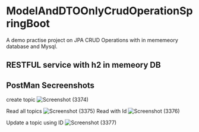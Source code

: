 # ModelAndDTOOnlyCrudOperationSpringBoot
A demo practise project on JPA CRUD Operations with in mememeory database and Mysql.

## RESTFUL service with h2 in memeory DB
## PostMan Secreenshots
create topic
![Screenshot (3374)](https://github.com/RobinsonGithae/ModelAndDTOOnlyCrudOperationSpringBoot/assets/44303544/d7b83b82-0814-4225-aa52-f1ca0e0a351a)

Read all topics
![Screenshot (3375)](https://github.com/RobinsonGithae/ModelAndDTOOnlyCrudOperationSpringBoot/assets/44303544/3ce0e2a0-1c7e-449b-870d-97691da0b9b6)
Read with Id
![Screenshot (3376)](https://github.com/RobinsonGithae/ModelAndDTOOnlyCrudOperationSpringBoot/assets/44303544/0ee37217-c8d9-484f-88d5-8c554bce9ac3)

Update a topic using ID
![Screenshot (3377)](https://github.com/RobinsonGithae/ModelAndDTOOnlyCrudOperationSpringBoot/assets/44303544/d120b4f2-7f81-4a50-9a47-1e3a2bf1b9a1)

